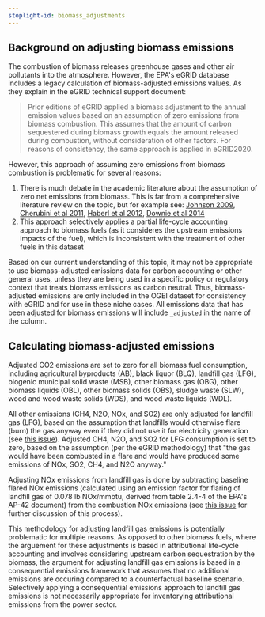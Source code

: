 ```yaml
---
stoplight-id: biomass_adjustments
---
```


## Background on adjusting biomass emissions
The combustion of biomass releases greenhouse gases and other air pollutants into the atmosphere. However, the EPA's eGRID database includes a legacy calculation of biomass-adjusted emissions values. As they explain in the eGRID technical support document:
> Prior editions of eGRID applied a biomass adjustment to the annual emission values based on an assumption of zero emissions from biomass combustion. This assumes that the amount of carbon sequestered during biomass growth equals the amount released during combustion, without consideration of other factors. For reasons of consistency, the same approach is applied in eGRID2020.

However, this approach of assuming zero emissions from biomass combustion is problematic for several reasons:  
1. There is much debate in the academic literature about the assumption of zero net emissions from biomass. This is far from a comprehensive literature review on the topic, but for example see: [Johnson 2009](https://www.sciencedirect.com/science/article/pii/S0195925508001637), [Cherubini et al 2011](https://onlinelibrary.wiley.com/doi/abs/10.1111/j.1757-1707.2011.01102.x), [Haberl et al 2012](https://www.sciencedirect.com/science/article/pii/S0301421512001681), [Downie et al 2014](https://www.sciencedirect.com/science/article/pii/S0961953413004820)
2. This approach selectively applies a partial life-cycle accounting approach to biomass fuels (as it consideres the upstream emissions impacts of the fuel), which is inconsistent with the treatment of other fuels in this dataset

Based on our current understanding of this topic, it may not be appropriate to use biomass-adjusted emissions data for carbon accounting or other general uses, unless they are being used in a specific policy or regulatory context that treats biomass emissions as carbon neutral. Thus, biomass-adjusted emissions are only included in the OGEI dataset for consistency with eGRID and for use in these niche cases. All emissions data that has been adjusted for biomass emissions will include `_adjusted` in the name of the column.

## Calculating biomass-adjusted emissions
Adjusted CO2 emissions are set to zero for all biomass fuel consumption, including agricultural byproducts (AB), black liquor (BLQ), landfill gas (LFG), biogenic municipal solid waste (MSB), other biomass gas (OBG), other biomass liquids (OBL), other biomass solids (OBS), sludge waste (SLW), wood and wood waste solids (WDS), and wood waste liquids (WDL).

All other emissions (CH4, N2O, NOx, and SO2) are only adjusted for landfill gas (LFG), based on the assumption that landfills would otherwise flare (burn) the gas anyway even if they did not use it for electricity generation (see [this issue](https://github.com/singularity-energy/open-grid-emissions/issues/73)). Adjusted CH4, N2O, and SO2 for LFG consumption is set to zero, based on the assumption (per the eGRID methodology) that "the gas would have been combusted in a flare and would have produced some emissions of NOx, SO2, CH4, and N2O anyway."  

Adjusting NOx emissions from landfill gas is done by subtracting baseline flared NOx emissions (calculated using an emission factor for flaring of landfill gas of 0.078 lb NOx/mmbtu, derived from table 2.4-4 of the EPA's AP-42 document) from the combustion NOx emissions (see [this issue](https://github.com/singularity-energy/open-grid-emissions/issues/73) for further discussion of this process). 

This methodology for adjusting landfill gas emissions is potentially problematic for multiple reasons. As opposed to other biomass fuels, where the arguement for these adjustments is based in attributional life-cycle accounting and involves considering upstream carbon sequestration by the biomass, the argument for adjusting landfill gas emissions is based in a consequential emissions framework that assumes that no additional emissions are occuring compared to a counterfactual baseline scenario. Selectively applying a consequential emissions approach to landfill gas emissions is not necessarily appropriate for inventorying attributional emissions from the power sector.
